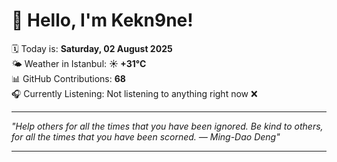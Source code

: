 # 👋 Hello, I'm Kekn9ne!

🗓️ Today is: **Saturday, 02 August 2025**  
🌤️ Weather in Istanbul: **☀️   +31°C**  
📊 GitHub Contributions: **68**  
🎧 Currently Listening: Not listening to anything right now ❌

---

_"Help others for all the times that you have been ignored. Be kind to others, for all the times that you have been scorned. — *Ming-Dao Deng*"_

---
